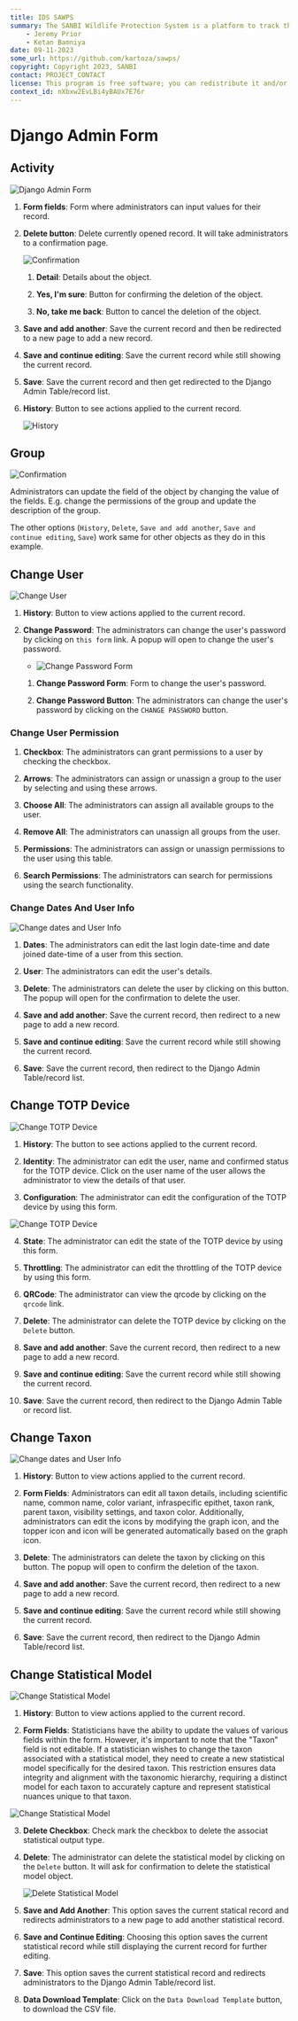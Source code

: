 ```yaml
---
title: IDS SAWPS
summary: The SANBI Wildlife Protection System is a platform to track the population levels of endangered wildlife.
    - Jeremy Prior
    - Ketan Bamniya
date: 09-11-2023
some_url: https://github.com/kartoza/sawps/
copyright: Copyright 2023, SANBI
contact: PROJECT_CONTACT
license: This program is free software; you can redistribute it and/or modify it under the terms of the GNU Affero General Public License as published by the Free Software Foundation; either version 3 of the License, or (at your option) any later version.
context_id: nXbxw2EvLBi4yBAUx7E76r
---
```


# Django Admin Form

## Activity

![Django Admin Form](./img/django-change-data-4.png)

1. **Form fields**: Form where administrators can input values for their record.

2. **Delete button**: Delete currently opened record. It will take administrators to a confirmation page.

    ![Confirmation](./img/django-change-data-1.png)

    1. **Detail**: Details about the object.

    2. **Yes, I'm sure**: Button for confirming the deletion of the object.

    3. **No, take me back**: Button to cancel the deletion of the object.

3. **Save and add another**: Save the current record and then be redirected to a new page to add a new record.

4. **Save and continue editing**: Save the current record while still showing the current record.

5. **Save**: Save the current record and then get redirected to the Django Admin Table/record list.

6. **History**: Button to see actions applied to the current record.

    ![History](./img/django-change-data-2.png)

## Group

![Confirmation](./img/django-change-data-3.png)

Administrators can update the field of the object by changing the value of the fields. E.g. change the permissions of the group and update the description of the group.

The other options (`History`, `Delete`, `Save and add another`, `Save and continue editing`, `Save`) work same for other objects as they do in this example.

## Change User

![Change User](./img/django-change-data-5.png)

1. **History**: Button to view actions applied to the current record.

2. **Change Password**: The administrators can change the user's password by clicking on `this form` link. A popup will open to change the user's password.

    - ![Change Password Form](./img/django-change-data-6.png)

    1. **Change Password Form**: Form to change the user's password.

    2. **Change Password Button**: The administrators can change the user's password by clicking on the `CHANGE PASSWORD` button.

### Change User Permission

1.  **Checkbox**: The administrators can grant permissions to a user by checking the checkbox.

2.  **Arrows**: The administrators can assign or unassign a group to the user by selecting and using these arrows.

3. **Choose All**: The administrators can assign all available groups to the user.

4. **Remove All**: The administrators can unassign all groups from the user.

5. **Permissions**: The administrators can assign or unassign permissions to the user using this table.

6. **Search Permissions**: The administrators can search for permissions using the search functionality.

### Change Dates And User Info

![Change dates and User Info](./img/django-change-data-5.png)

1. **Dates**: The administrators can edit the last login date-time and date joined date-time of a user from this section.

2. **User**: The administrators can edit the user's details.

3. **Delete**: The administrators can delete the user by clicking on this button. The popup will open for the confirmation to delete the user.

3. **Save and add another**: Save the current record, then redirect to a new page to add a new record.

4. **Save and continue editing**: Save the current record while still showing the current record.

5. **Save**: Save the current record, then redirect to the Django Admin Table/record list.

## Change TOTP Device

![Change TOTP Device](./img/django-change-data-9.png)

1. **History**: The button to see actions applied to the current record.

2. **Identity**: The administrator can edit the user, name and confirmed status for the TOTP device. Click on the user name of the user allows the administrator to view the details of that user.

3. **Configuration**: The administrator can edit the configuration of the TOTP device by using this form.

![Change TOTP Device](./img/django-change-data-10.png)

4. **State**: The administrator can edit the state of the TOTP device by using this form.

5. **Throttling**: The administrator can edit the throttling of the TOTP device by using this form.

6. **QRCode**: The administrator can view the qrcode by clicking on the `qrcode` link.

7. **Delete**: The administrator can delete the TOTP device by clicking on the `Delete` button.

8. **Save and add another**: Save the current record, then redirect to a new page to add a new record.

9. **Save and continue editing**: Save the current record while still showing the current record.

10. **Save**: Save the current record, then redirect to the Django Admin Table or record list.

## Change Taxon

![Change dates and User Info](./img/django-change-data-11.png)

1. **History**: Button to view actions applied to the current record.

2. **Form Fields**: Administrators can edit all taxon details, including scientific name, common name, color variant, infraspecific epithet, taxon rank, parent taxon, visibility settings, and taxon color. Additionally, administrators can edit the icons by modifying the graph icon, and the topper icon and icon will be generated automatically based on the graph icon.

3. **Delete**: The administrators can delete the taxon by clicking on this button. The popup will open to confirm the deletion of the taxon.

3. **Save and add another**: Save the current record, then redirect to a new page to add a new record.

4. **Save and continue editing**: Save the current record while still showing the current record.

5. **Save**: Save the current record, then redirect to the Django Admin Table/record list.

## Change Statistical Model

![Change Statistical Model](./img/django-change-data-13.png)

1. **History**: Button to view actions applied to the current record.

2. **Form Fields**: Statisticians have the ability to update the values of various fields within the form. However, it's important to note that the "Taxon" field is not editable. If a statistician wishes to change the taxon associated with a statistical model, they need to create a new statistical model specifically for the desired taxon. This restriction ensures data integrity and alignment with the taxonomic hierarchy, requiring a distinct model for each taxon to accurately capture and represent statistical nuances unique to that taxon.

![Change Statistical Model](./img/django-change-data-12.png)

3. **Delete Checkbox**: Check mark the checkbox to delete the associat statistical output type.

4. **Delete**: The administrator can delete the statistical model by clicking on the `Delete` button. It will ask for confirmation to delete the statistical model object.

    ![Delete Statistical Model](./img/django-change-data-14.png)

5. **Save and Add Another**: This option saves the current statical record and redirects administrators to a new page to add another statistical record.

6. **Save and Continue Editing**: Choosing this option saves the current statistical record while still displaying the current record for further editing.

7. **Save**: This option saves the current statistical record and redirects administrators to the Django Admin Table/record list.

8. **Data Download Template**: Click on the `Data Download Template` button, to download the CSV file.
